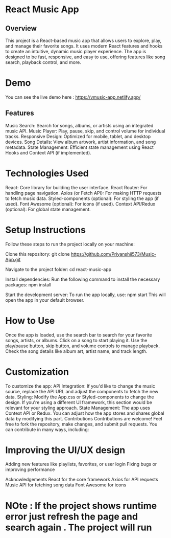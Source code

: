 # React Music App

## Overview
This project is a React-based music app that allows users to explore, play, and manage their favorite songs. It uses modern React features and hooks to create an intuitive, dynamic music player experience. The app is designed to be fast, responsive, and easy to use, offering features like song search, playback control, and more.

# Demo 
You can see the live demo here : https://vmusic-app.netlify.app/

## Features
Music Search: Search for songs, albums, or artists using an integrated music API.
Music Player: Play, pause, skip, and control volume for individual tracks.
Responsive Design: Optimized for mobile, tablet, and desktop devices.
Song Details: View album artwork, artist information, and song metadata.
State Management: Efficient state management using React Hooks and Context API (if implemented).


# Technologies Used
React: Core library for building the user interface.
React Router: For handling page navigation.
Axios (or Fetch API): For making HTTP requests to fetch music data.
Styled-components (optional): For styling the app (if used).
Font Awesome (optional): For icons (if used).
Context API/Redux (optional): For global state management.

# Setup Instructions
Follow these steps to run the project locally on your machine:

Clone this repository:
git clone https://github.com/Priyanshii573/Music-App.git

Navigate to the project folder:
cd react-music-app

Install dependencies:
Run the following command to install the necessary packages:
npm install

Start the development server:
To run the app locally, use:
npm start
This will open the app in your default browser.

# How to Use
Once the app is loaded, use the search bar to search for your favorite songs, artists, or albums.
Click on a song to start playing it.
Use the play/pause button, skip button, and volume controls to manage playback.
Check the song details like album art, artist name, and track length.

# Customization
To customize the app:
API Integration: If you'd like to change the music source, replace the API URL and adjust the components to fetch the new data.
Styling: Modify the App.css or Styled-components to change the design. If you're using a different UI framework, this section would be relevant for your styling approach.
State Management: The app uses Context API or Redux. You can adjust how the app stores and shares global data by modifying this part.
Contributions
Contributions are welcome! Feel free to fork the repository, make changes, and submit pull requests. You can contribute in many ways, including:

# Improving the UI/UX design
Adding new features like playlists, favorites, or user login
Fixing bugs or improving performance

Acknowledgements
React for the core framework
Axios for API requests 
Music API for fetching song data
Font Awesome for icons 

# NOte : If the project shows runtime error just refresh the page and search again . The project will run



